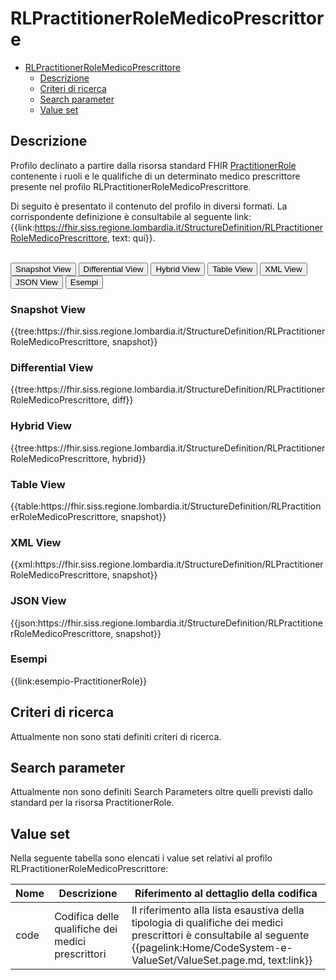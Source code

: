 # RLPractitionerRoleMedicoPrescrittore

- [RLPractitionerRoleMedicoPrescrittore](#rlpractitionerrolemedicoprescrittore)
  - [Descrizione](#descrizione)
  - [Criteri di ricerca](#criteri-di-ricerca)
  - [Search parameter](#search-parameter)
  - [Value set](#value-set)

## Descrizione

Profilo declinato a partire dalla risorsa standard FHIR [PractitionerRole](http://hl7.org/fhir/R4/practitionerrole.html) contenente i ruoli e le qualifiche di un determinato medico prescrittore presente nel profilo RLPractitionerRoleMedicoPrescrittore.

Di seguito è presentato il contenuto del profilo in diversi formati. La corrispondente definizione è consultabile al seguente link: {{link:https://fhir.siss.regione.lombardia.it/StructureDefinition/RLPractitionerRoleMedicoPrescrittore, text: qui}}.

<br>
<div class="tab">
 <button class="tablinks active" onclick="openTab(event, 'Snapshot View')">Snapshot View</button>
  <button class="tablinks" onclick="openTab(event, 'Differential View')">Differential View</button>
  <button class="tablinks" onclick="openTab(event, 'Hybrid View')">Hybrid View</button>
   <button class="tablinks" onclick="openTab(event, 'Table View')">Table View</button>
   <button class="tablinks" onclick="openTab(event, 'XML View')">XML View</button>
  <button class="tablinks" onclick="openTab(event, 'JSON View')">JSON View</button>
  <button class="tablinks" onclick="openTab(event, 'Esempi')">Esempi</button>
</div>

<div id="Snapshot View" class="tabcontent" style="display:block">
  <h3>Snapshot View</h3>
{{tree:https://fhir.siss.regione.lombardia.it/StructureDefinition/RLPractitionerRoleMedicoPrescrittore, snapshot}}
</div>

<div id="Differential View" class="tabcontent">
  <h3>Differential View</h3>
{{tree:https://fhir.siss.regione.lombardia.it/StructureDefinition/RLPractitionerRoleMedicoPrescrittore, diff}}
</div>

<div id="Hybrid View" class="tabcontent">
  <h3>Hybrid View</h3>
{{tree:https://fhir.siss.regione.lombardia.it/StructureDefinition/RLPractitionerRoleMedicoPrescrittore, hybrid}}
</div>

<div id="Table View" class="tabcontent">
  <h3>Table View</h3>
{{table:https://fhir.siss.regione.lombardia.it/StructureDefinition/RLPractitionerRoleMedicoPrescrittore, snapshot}}
</div>

<div id="XML View" class="tabcontent">
  <h3>XML View</h3>
{{xml:https://fhir.siss.regione.lombardia.it/StructureDefinition/RLPractitionerRoleMedicoPrescrittore, snapshot}}
</div>

<div id="JSON View" class="tabcontent">
  <h3>JSON View</h3>
{{json:https://fhir.siss.regione.lombardia.it/StructureDefinition/RLPractitionerRoleMedicoPrescrittore, snapshot}}
</div>

<div id="Esempi" class="tabcontent">
  <h3>Esempi</h3>
{{link:esempio-PractitionerRole}}
<br>
</div>

<!-- ===================================================FINE SEZIONE=================================================== -->

## Criteri di ricerca

Attualmente non sono stati definiti criteri di ricerca.

<!-- ===================================================FINE SEZIONE=================================================== -->

## Search parameter

Attualmente non sono definiti Search Parameters oltre quelli previsti dallo standard per la risorsa PractitionerRole.

<!-- ===================================================FINE SEZIONE=================================================== -->

## Value set

Nella seguente tabella sono elencati i value set relativi al profilo RLPractitionerRoleMedicoPrescrittore:

| Nome | Descrizione | Riferimento al dettaglio della codifica |
|---|---|---|
| code | Codifica delle qualifiche dei medici prescrittori | Il riferimento alla lista esaustiva della tipologia di qualifiche dei medici prescrittori è consultabile al seguente {{pagelink:Home/CodeSystem-e-ValueSet/ValueSet.page.md, text:link}} |
